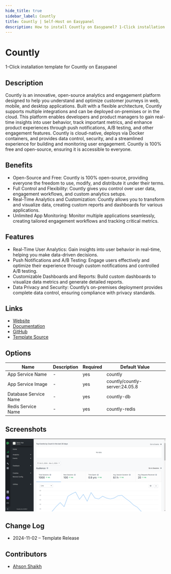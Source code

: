 ```yaml
---
hide_title: true
sidebar_label: Countly
title: Countly | Self-Host on Easypanel
description: How to install Countly on Easypanel? 1-Click installation template for Countly on Easypanel
---
```


<!-- generated -->

# Countly

1-Click installation template for Countly on Easypanel

## Description

Countly is an innovative, open-source analytics and engagement platform designed to help you understand and optimize customer journeys in web, mobile, and desktop applications. Built with a flexible architecture, Countly supports multiple integrations and can be deployed on-premises or in the cloud. This platform enables developers and product managers to gain real-time insights into user behavior, track important metrics, and enhance product experiences through push notifications, A/B testing, and other engagement features. Countly is cloud-native, deploys via Docker containers, and provides data control, security, and a streamlined experience for building and monitoring user engagement. Countly is 100% free and open-source, ensuring it is accessible to everyone.

## Benefits

- Open-Source and Free: Countly is 100% open-source, providing everyone the freedom to use, modify, and distribute it under their terms.
- Full Control and Flexibility: Countly gives you control over user data, engagement workflows, and custom analytics setups.
- Real-Time Analytics and Customization: Countly allows you to transform and visualize data, creating custom reports and dashboards for various applications.
- Unlimited App Monitoring: Monitor multiple applications seamlessly, creating tailored engagement workflows and tracking critical metrics.

## Features

- Real-Time User Analytics: Gain insights into user behavior in real-time, helping you make data-driven decisions.
- Push Notifications and A/B Testing: Engage users effectively and optimize their experience through custom notifications and controlled A/B testing.
- Customizable Dashboards and Reports: Build custom dashboards to visualize data metrics and generate detailed reports.
- Data Privacy and Security: Countly’s on-premises deployment provides complete data control, ensuring compliance with privacy standards.

## Links

- [Website](https://count.ly)
- [Documentation](https://docs.count.ly)
- [GitHub](https://github.com/countly/countly-server)
- [Template Source](https://github.com/easypanel-io/templates/tree/main/templates/countly)

## Options

Name | Description | Required | Default Value
-|-|-|-
App Service Name | - | yes | countly
App Service Image | - | yes | countly/countly-server:24.05.8
Database Service Name | - | yes | countly-db
Redis Service Name | - | yes | countly-redis

## Screenshots

![Countly Screenshot](./assets/screenshot.png)

## Change Log

- 2024-11-02 – Template Release

## Contributors

- [Ahson Shaikh](https://github.com/Ahson-Shaikh)
